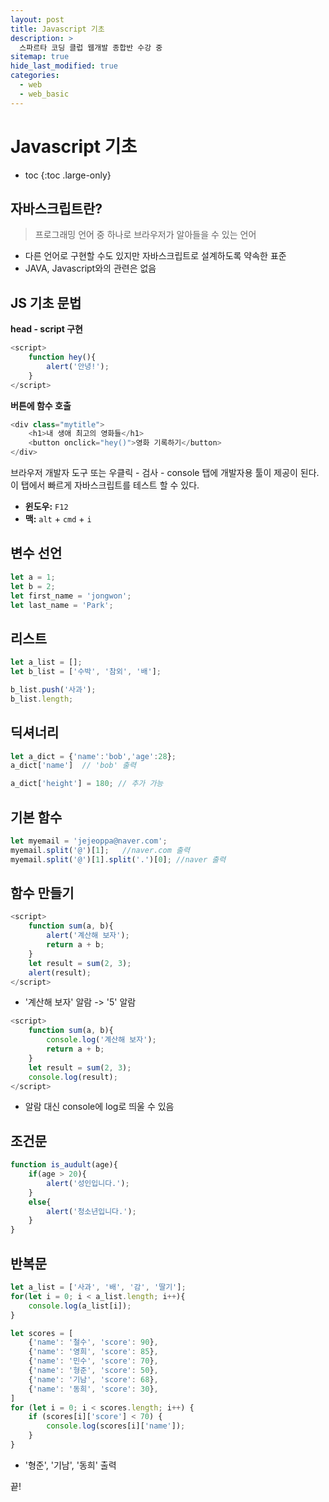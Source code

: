 ```yaml
---
layout: post
title: Javascript 기초
description: >
  스파르타 코딩 클럽 웹개발 종합반 수강 중
sitemap: true
hide_last_modified: true
categories:
  - web
  - web_basic
---
```


# Javascript 기초

* toc
{:toc .large-only}

## 자바스크립트란?

> 프로그래밍 언어 중 하나로 브라우저가 알아들을 수 있는 언어

- 다른 언어로 구현할 수도 있지만 자바스크립트로 설계하도록 약속한 표준
- JAVA, Javascript와의 관련은 없음

## JS 기초 문법

__head - script 구현__

```js
<script>
    function hey(){
        alert('안녕!');
    }
</script>
```

__버튼에 함수 호출__

```javascript
<div class="mytitle">
    <h1>내 생애 최고의 영화들</h1>
    <button onclick="hey()">영화 기록하기</button>
</div>
```

브라우저 개발자 도구 또는 우클릭 - 검사 - console 탭에 개발자용 툴이 제공이 된다. 이 탭에서 빠르게 자바스크립트를 테스트 할 수 있다. 
- __윈도우:__ `F12`
- __맥:__ `alt` + `cmd` + `i`

## 변수 선언

```js
let a = 1;
let b = 2;
let first_name = 'jongwon';
let last_name = 'Park';
```

## 리스트

```js
let a_list = [];
let b_list = ['수박', '참외', '배'];

b_list.push('사과');
b_list.length;
```

## 딕셔너리

```js
let a_dict = {'name':'bob','age':28};
a_dict['name']  // 'bob' 출력

a_dict['height'] = 180; // 추가 가능
```

## 기본 함수

```js
let myemail = 'jejeoppa@naver.com';
myemail.split('@')[1];   //naver.com 출력
myemail.split('@')[1].split('.')[0]; //naver 출력
```

## 함수 만들기

```js
<script>
    function sum(a, b){
        alert('계산해 보자');
        return a + b;
    }
    let result = sum(2, 3);
    alert(result);
</script>
```
- '계산해 보자' 알람 -> '5' 알람

```js
<script>
    function sum(a, b){
        console.log('계산해 보자');
        return a + b;
    }
    let result = sum(2, 3);
    console.log(result);
</script>
```
- 알람 대신 console에 log로 띄울 수 있음

## 조건문

```js
function is_audult(age){
    if(age > 20){
        alert('성인입니다.');
    }
    else{
        alert('청소년입니다.');
    }
}
```

## 반복문

```js
let a_list = ['사과', '배', '감', '딸기'];
for(let i = 0; i < a_list.length; i++){
    console.log(a_list[i]);
}
```

```js
let scores = [
    {'name': '철수', 'score': 90},
    {'name': '영희', 'score': 85},
    {'name': '민수', 'score': 70},
    {'name': '형준', 'score': 50},
    {'name': '기남', 'score': 68},
    {'name': '동희', 'score': 30},
]
for (let i = 0; i < scores.length; i++) {
    if (scores[i]['score'] < 70) {
        console.log(scores[i]['name']);
    }
}
```
- '형준', '기남', '동희' 출력



끝!